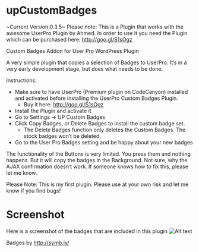 upCustomBadges
==============
~Current Version:0.3.5~
Please note: This is a Plugin that works with the awesome UserPro Plugin by Ahmed. In order to use it you need the Plugin which can be purchased here: http://goo.gl/S1sOgz

Custom Badges Addon for User Pro WordPress Plugin

A very simple plugin that copies a selection of Badges to UserPro. It’s in a very early development stage, but does what needs to be done.

Instructions:

* Make sure to have UserPro (Premium plugin on CodeCanyon) installed and activated before installing the UserPro Custom Badges Plugin.
  * Buy it here: http://goo.gl/S1sOgz
* Install the Plugin and activate it
* Go to Settings -> UP Custom Badges
* Click Copy Badges, or Delete Badges to install the custom badge set. 
  * The Delete Badges function only deletes the Custom Badges. The stock badges won’t be deleted.
* Go to the User Pro Badges setting and be happy about your new badges

The functionality of the Buttons is very limited. You press them and nothing happens. But it will copy the badges in the Background. Not sure, why the AJAX confirmation doesn’t work. If someone knows how to fix this, please let me know.

Please Note: This is my first plugin. Please use at your own risk and let me know if you find bugs!

Screenshot
==========
Here is a screenshot of the badges that are included in this plugin
![Alt text](http://5.9.12.36/webimages/badges.jpg "Badges")

Badges by http://symb.ly/

